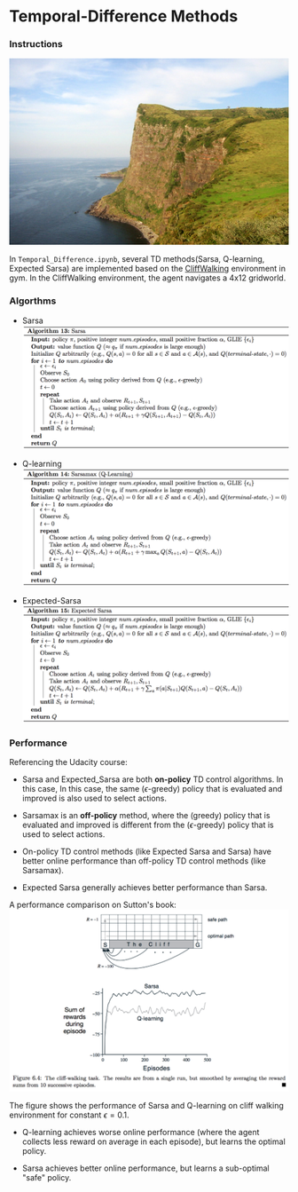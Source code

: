 # Temporal-Difference Methods

### Instructions
![alt text](images/matengai-of-kuniga-coast-in-oki-island-shimane-pref600.jpg "CliffWalking")

In `Temporal_Difference.ipynb`, several TD methods(Sarsa, Q-learning, Expected Sarsa) are implemented based on the [CliffWalking](https://github.com/openai/gym/blob/master/gym/envs/toy_text/cliffwalking.py) environment in gym. In the CliffWalking environment, the agent navigates a 4x12 gridworld.

### Algorthms

- Sarsa
![alt text](images/Sarsa.png "Sarsa")

- Q-learning
![alt text](images/Q-learning.png "Q-learning")

- Expected-Sarsa
![alt text](images/Expected_Sarsa.png "Expected-Sarsa")

### Performance
Referencing the Udacity course:

- Sarsa and Expected_Sarsa are both **on-policy** TD control algorithms. In this case, In this case, the same ($\epsilon$-greedy) policy that is evaluated and improved is also used to select actions.

- Sarsamax is an **off-policy** method, where the (greedy) policy that is evaluated and improved is different from the ($\epsilon$-greedy) policy that is used to select actions.

- On-policy TD control methods (like Expected Sarsa and Sarsa) have better online performance than off-policy TD control methods (like Sarsamax).

- Expected Sarsa generally achieves better performance than Sarsa.

A performance comparison on Sutton's book:
![alt text](images/Performance_plot.png "Performance")

The figure shows the performance of Sarsa and Q-learning on cliff walking environment for constant $\epsilon=0.1$.

- Q-learning achieves worse online performance (where the agent collects less reward on average in each episode), but learns the optimal policy.

- Sarsa achieves better online performance, but learns a sub-optimal "safe" policy.
